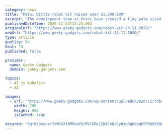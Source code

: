 ```yaml
---
category: news
title: "Petoi Bittle robot kit raises over $1,000,000"
excerpt: "The development team at Petoi have created a tiny palm sized robot dog named Bittle. Designed for STEM education and fun the robot has been designed to"
publishedDateTime: 2020-11-24T13:23:00Z
originalUrl: "https://www.geeky-gadgets.com/robot-kit-24-11-2020/"
webUrl: "https://www.geeky-gadgets.com/robot-kit-24-11-2020/"
type: article
quality: 54
heat: 54
published: false

provider:
  name: Geeky Gadgets
  domain: geeky-gadgets.com

topics:
  - AI in Robotics
  - AI

images:
  - url: "https://www.geeky-gadgets.com/wp-content/uploads/2020/11/robot.jpg"
    width: 700
    height: 500
    isCached: true

secured: "Rq+6/Gmeco+7zWCSXlAMHkoV9/MVCGMvC2D4CeNlGy0zq9gUdoqk5PRQ0Sk9BcsOjCuZWSJWZgMUSP4675UwPwwdNgryVp3ZDX4DyffRLtDbMdaQ0tKLr8V71t8iAoWVBjJVEDsL3Xcw5j3PLeCVeQPUjYRXl5tCYQzPXCjbm6MRt5Pc32XB9s1uErleLYLhOG475WCzEG85hV10ipU/XiwDpeKobuwByryViHT9d1CkMg7d0WIiH4gRM00xjd8U7doEpGYfs5ohWzKpPxCNUMJwi8XqzaVMG9KWynznDZ2a6n8oH5EUKHlAaYZEF1i3SppQGvpJWicK9ZoxYy0WPZEeq7uEWthqFBDB0LjDEn0=;8s8hVds/aLx5TJH+9v03nA=="
---
```


